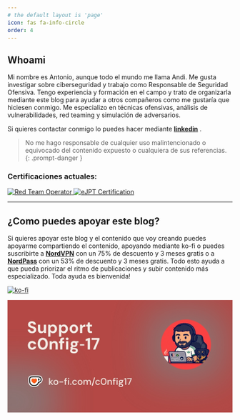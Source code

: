 ```yaml
---
# the default layout is 'page'
icon: fas fa-info-circle
order: 4
---
```



## Whoami
Mi nombre es Antonio, aunque todo el mundo me llama Andi. Me gusta investigar sobre ciberseguridad y trabajo como Responsable de Seguridad Ofensiva. Tengo experiencia y formación en el campo y trato de organizarla mediante este blog para ayudar a otros compañeros como me gustaría que hiciesen conmigo. Me especializo en técnicas ofensivas, análisis de vulnerabilidades, red teaming y simulación de adversarios.

Si quieres contactar conmigo lo puedes hacer mediante [**linkedin**](https://www.linkedin.com/in/antoniodseri47/) . <br>

> No me hago responsable de cualquier uso malintencionado o equivocado del contenido expuesto o cualquiera de sus referencias.
{: .prompt-danger }

### Certificaciones actuales: <br>

<a href="https://eu.badgr.com/public/assertions/p5pFRJ94TDaTixY-0eMmdA?identity__email=antonio.seri.97%40gmail.com">
  <img src="https://api.eu.badgr.io/public/assertions/p5pFRJ94TDaTixY-0eMmdA/image" alt="Red Team Operator" width="120" height="120"/>
</a>
<a href="https://certs.ine.com/fa3ac3a4-8855-443c-b155-fae01aa7caab#acc.riynwDEO">
  <img src="https://us-east-1.graphassets.com/AwCYQkwjSUCbfkm08Ct1Mz/cmcc3wze0lx3007irps13e6k3" alt="eJPT Certification" width="120" height="120"/>
</a>

---
## ¿Como puedes apoyar este blog?
Si quieres apoyar este blog y el contenido que voy creando puedes apoyarme compartiendo el contenido, apoyando mediante ko-fi o puedes suscribirte a [**NordVPN**](https://go.nordvpn.net/aff_c?offer_id=15&aff_id=132246&url_id=902) con un 75% de descuento y 3 meses gratis o a [**NordPass**](https://nordpass.com/special/?utm_medium=affiliate&utm_term&utm_content&utm_campaign=off488&utm_source=aff132246&aff_free) con un 53% de descuento y 3 meses gratis. Todo esto ayuda a que pueda priorizar el ritmo de publicaciones y subir contenido más especializado. Toda ayuda es bienvenida! <br>

[![ko-fi](https://ko-fi.com/img/githubbutton_sm.svg)](https://ko-fi.com/A0A41BO608)

![Desktop View](/assets/img/ko-fi.jpg)



